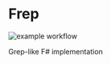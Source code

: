 ﻿# Frep #

![example workflow](https://github.com/artipo/Frep/actions/workflows/dotnet.yml/badge.svg)

Grep-like F# implementation
